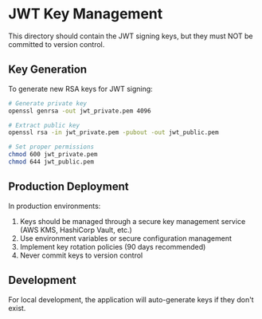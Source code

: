 # JWT Key Management

This directory should contain the JWT signing keys, but they must NOT be committed to version control.

## Key Generation

To generate new RSA keys for JWT signing:

```bash
# Generate private key
openssl genrsa -out jwt_private.pem 4096

# Extract public key
openssl rsa -in jwt_private.pem -pubout -out jwt_public.pem

# Set proper permissions
chmod 600 jwt_private.pem
chmod 644 jwt_public.pem
```

## Production Deployment

In production environments:

1. Keys should be managed through a secure key management service (AWS KMS, HashiCorp Vault, etc.)
2. Use environment variables or secure configuration management
3. Implement key rotation policies (90 days recommended)
4. Never commit keys to version control

## Development

For local development, the application will auto-generate keys if they don't exist.
